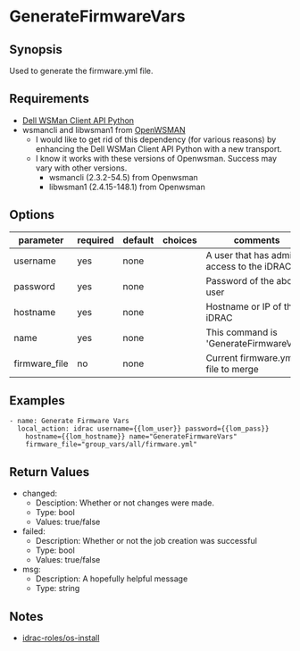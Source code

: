 # GenerateFirmwareVars

## Synopsis

Used to generate the firmware.yml file.

## Requirements

* [Dell WSMan Client API Python](https://github.com/hbeatty/dell-wsman-client-api-python)
* wsmancli and libwsman1 from [OpenWSMAN](https://openwsman.github.io/)
  * I would like to get rid of this dependency (for various reasons) by enhancing the Dell WSMan Client API Python with a new transport.
  * I know it works with these versions of Openwsman. Success may vary with other versions.
    * wsmancli (2.3.2-54.5) from Openwsman
    * libwsman1 (2.4.15-148.1) from Openwsman

## Options

| parameter     | required | default | choices   | comments                                  |
| ---------     | -------- | ------- | -------   | --------                                  |
| username      | yes      | none    |           | A user that has admin access to the iDRAC |
| password      | yes      | none    |           | Password of the above user                |
| hostname      | yes      | none    |           | Hostname or IP of the iDRAC               |
| name          | yes      | none    |           | This command is 'GenerateFirmwareVars'    |
| firmware_file | no       | none    |           | Current firmware.yml file to merge        |

## Examples

```
- name: Generate Firmware Vars
  local_action: idrac username={{lom_user}} password={{lom_pass}}
    hostname={{lom_hostname}} name="GenerateFirmwareVars"
    firmware_file="group_vars/all/firmware.yml"
```

## Return Values

  * changed:
    * Desciption: Whether or not changes were made.
    * Type: bool
    * Values: true/false
  * failed:
    * Description: Whether or not the job creation was successful
    * Type: bool
    * Values: true/false
  * msg:
    * Description: A hopefully helpful message
    * Type: string

## Notes

* [idrac-roles/os-install](https://github.com/hbeatty/idrac-roles/tree/master/os-install)

